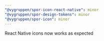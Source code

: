 ```yaml
---
"@vygruppen/spor-icon-react-native": minor
"@vygruppen/spor-design-tokens": minor
"@vygruppen/spor-icon": minor
---
```


React Native icons now works as expected
